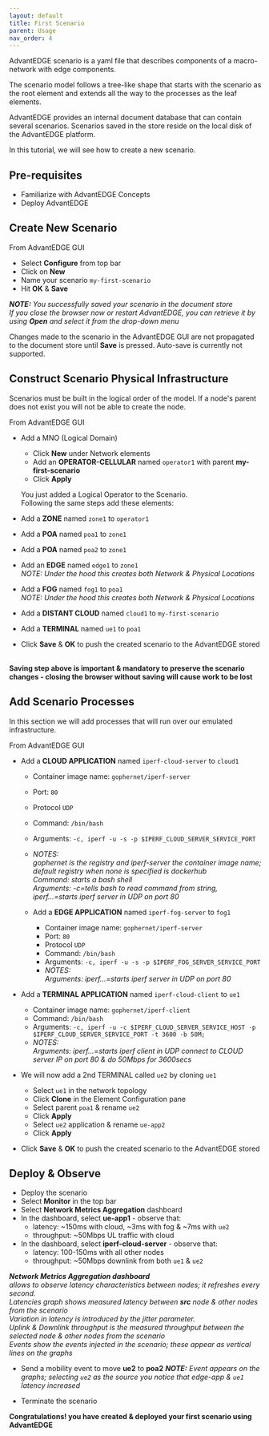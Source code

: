 ```yaml
---
layout: default
title: First Scenario
parent: Usage
nav_order: 4
---
```


AdvantEDGE scenario is a yaml file that describes components of a macro-network with edge components.

The scenario model follows a tree-like shape that starts with the scenario as the root element and extends all the way to the processes as the leaf elements.

AdvantEDGE provides an internal document database that can contain several scenarios. Scenarios saved in the store reside on the local disk of the AdvantEDGE platform.

In this tutorial, we will see how to create a new scenario.

## Pre-requisites
- Familiarize with AdvantEDGE Concepts
- Deploy AdvantEDGE

## Create New Scenario
From AdvantEDGE GUI
- Select **Configure** from top bar
- Click on **New**
- Name your scenario `my-first-scenario`
- Hit **OK** & **Save**

_**NOTE:** You successfully saved your scenario in the document store<br>If you close the browser now or restart AdvantEDGE, you can retrieve it by using **Open** and select it from the drop-down menu_

Changes made to the scenario in the AdvantEDGE GUI are not propagated to the document store until **Save** is pressed. Auto-save is currently not supported.

## Construct Scenario Physical Infrastructure
Scenarios must be built in the logical order of the model. If a node's parent does not exist you will not be able to create the node.

From AdvantEDGE GUI
- Add a MNO (Logical Domain)
  - Click **New** under Network elements
  - Add an **OPERATOR-CELLULAR** named `operator1` with parent **my-first-scenario**
  - Click **Apply**


  You just added a Logical Operator to the Scenario.<br>Following the same steps add these elements:
- Add a **ZONE** named `zone1` to `operator1`
- Add a **POA** named `poa1` to `zone1`
- Add a **POA** named `poa2` to `zone1`
- Add an **EDGE** named `edge1` to `zone1`
_<br>NOTE: Under the hood this creates both Network & Physical Locations_
- Add a **FOG** named `fog1` to `poa1`
  _<br>NOTE: Under the hood this creates both Network & Physical Locations_
- Add a **DISTANT CLOUD** named `cloud1` to `my-first-scenario`
- Add a **TERMINAL** named `ue1` to `poa1`
- Click **Save** & **OK** to push the created scenario to the AdvantEDGE stored

**<br>Saving step above is important & mandatory to preserve the scenario changes - closing the browser without saving will cause work to be lost**

## Add Scenario Processes
In this section we will add processes that will run over our emulated infrastructure.

From AdvantEDGE GUI
- Add a **CLOUD APPLICATION** named `iperf-cloud-server` to `cloud1`
  - Container image name: `gophernet/iperf-server`
  - Port: `80`
  - Protocol `UDP`
  - Command: `/bin/bash`
  - Arguments: `-c, iperf -u -s -p $IPERF_CLOUD_SERVER_SERVICE_PORT`
  - _NOTES:<br>  gophernet is the registry and iperf-server the container image name; default registry when none is specified is dockerhub<br>  Command: starts a bash shell<br>  Arguments: -c=tells bash to read command from string, iperf...=starts iperf server in UDP on port 80_

  - Add a **EDGE APPLICATION** named `iperf-fog-server` to `fog1`
    - Container image name: `gophernet/iperf-server`
    - Port: `80`
    - Protocol `UDP`
    - Command: `/bin/bash`
    - Arguments: `-c, iperf -u -s -p $IPERF_FOG_SERVER_SERVICE_PORT`
    - _NOTES:<br>  Arguments: iperf...=starts iperf server in UDP on port 80_

- Add a **TERMINAL APPLICATION** named `iperf-cloud-client` to `ue1`
    - Container image name: `gophernet/iperf-client`
    - Command: `/bin/bash`
    - Arguments: `-c, iperf -u -c $IPERF_CLOUD_SERVER_SERVICE_HOST -p $IPERF_CLOUD_SERVER_SERVICE_PORT -t 3600 -b 50M;`
    - _NOTES:<br>  Arguments: iperf...=starts iperf client in UDP connect to CLOUD server IP on port 80 & do 50Mbps for 3600secs_

- We will now add a 2nd TERMINAL called `ue2` by cloning `ue1`
  - Select `ue1` in the network topology
  - Click **Clone** in the Element Configuration pane
  - Select parent `poa1` & rename `ue2`
  - Click **Apply**
  - Select `ue2` application & rename `ue-app2`
  - Click **Apply**

- Click **Save** & **OK** to push the created scenario to the AdvantEDGE stored

## Deploy & Observe
- Deploy the scenario
- Select **Monitor** in the top bar
- Select **Network Metrics Aggregation** dashboard
- In the dashboard, select **ue-app1** - observe that:
  - latency: ~150ms with cloud, ~3ms with fog & ~7ms with `ue2`
  - throughput: ~50Mbps UL traffic with cloud
- In the dashboard, select **iperf-cloud-server** - observe that:
  - latency: 100-150ms with all other nodes
  - throughput: ~50Mbps downlink from both `ue1` & `ue2`

_**Network Metrics Aggregation dashboard**<br>_
_allows to observe latency characteristics between nodes; it refreshes every second.<br>_
_Latencies graph shows measured latency between **src** node & other nodes from the scenario<br>_
_Variation in latency is introduced by the jitter parameter.<br>_
_Uplink & Downlink throughput is the measured throughput between the selected node & other nodes from the scenario<br>_
_Events show the events injected in the scenario; these appear as vertical lines on the graphs_

- Send a mobility event to move **ue2** to **poa2**
_**NOTE:** Event appears on the graphs; selecting `ue2` as the source you notice that edge-app & `ue1` latency increased_

- Terminate the scenario


**Congratulations! you have created & deployed your first scenario using AdvantEDGE**
